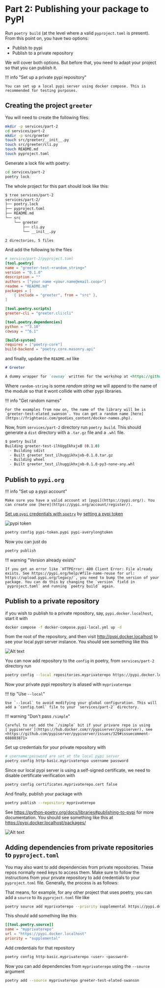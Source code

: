 # Part 2: Publishing your package to PyPI

Run `poetry build` (at the level where a valid `pyproject.toml` is present). From this point on, you have two options:

- Publish to pypi
- Publish to a private repository

We will cover both options. But before that, you need to adapt your project so that you can publish it.

!!! info "Set up a private pypi repository"

    You can set up a local pypi server using docker compose. This is recommended for testing purposes.

## Creating the project `greeter`

You will need to create the following files:

```bash
mkdir -p services/part-2
cd services/part-2
mkdir -p src/greeter
touch src/greeter/__init__.py
touch src/greeter/cli.py
touch README.md
touch pyproject.toml
```

Generate a lock file with poetry:

```bash
cd services/part-2
poetry lock
```

The whole project for this part should look like this:

```bash
$ tree services/part-2
services/part-2/
├── poetry.lock
├── pyproject.toml
├── README.md
└── src
    └── greeter
        ├── cli.py
        └── __init__.py

2 directories, 5 files
```

And add the following to the files

```toml
# service/part-2/pyproject.toml
[tool.poetry]
name = "greeter-test-<random_string>"
version = "0.1.0"
description = ""
authors = ["your name <your.name@email.coop>"]
readme = "README.md"
packages = [
    { include = "greeter", from = "src" },
]

[tool.poetry.scripts]
greeter-cli = "greeter.cli:cli"

[tool.poetry.dependencies]
python = "^3.10"
cowsay = "^6.1"

[build-system]
requires = ["poetry-core"]
build-backend = "poetry.core.masonry.api"
```

and finally, update the `README.md` like

```markdown
# Greeter

A dummy wrapper for `cowsay` written for the workshop at <https://github.com/Som-Energia/somenergia-poetry-docker-workshop>.
```

Where `random-string` is some _random string_ we will append to the name of the module so that it wont collide with other pypi libraries.

!!! info "Get random names"

    For the examples from now on, the name of the library will be is `greeter-test-elated_swanson`. You can get a random name [here](https://frightanic.com/goodies_content/docker-names.php). 

Now, from `services/part-2` directory run `poetry build`. This should generate a `dist` directory with a `.tar.gz` file and a `.whl` file.

```bash
$ poetry build
Building greeter-test-ilhUggIkhxjxB (0.1.0)
  - Building sdist
  - Built greeter_test_ilhuggikhxjxb-0.1.0.tar.gz
  - Building wheel
  - Built greeter_test_ilhuggikhxjxb-0.1.0-py3-none-any.whl
```

## Publish to `pypi.org`

!!! info "Set up a pypi account"

    Make sure you have a valid account at [pypi](https://pypi.org/). You can create one [here](https://pypi.org/account/register/).

[Set up `pypi` credentials with `poetry`](https://python-poetry.org/docs/repositories/#configuring-credentials) by [setting a pypi token](https://pypi.org/manage/account/token/)

![pypi token](assets/images/part-2-pypi-token-add.png)


```bash
poetry config pypi-token.pypi pypi-averylongtoken
```

Now you can just do

```bash
poetry publish
```

!!! warning "Version already exists"

    If you get an error like `HTTPError: 400 Client Error: File already exists. See https://pypi.org/help/#file-name-reuse for url: https://upload.pypi.org/legacy/`, you need to bump the version of your package. You can do this by changing the `version` field in `pyproject.toml` and running `poetry build` again.

## Publish to a private repository

if you wish to publish to a private repository, say, `pypi.docker.localhost`, start it with

```bash
docker compose -f docker-compose.pypi-local.yml up -d
```

from the root of the repository, and then visit <http://pypi.docker.localhost> to see your local pypi server instance. You should see something like this


![Alt text](assets/images/part-2-local-pypiserver.png)


You can now add repository to the `config` in poetry, from `services/part-2` directory run

```bash
poetry config --local repositories.myprivaterepo https://pypi.docker.localhost/
```

Now your private pypi repository is aliased with `myprivaterepo`

!!! tip "Use `--local`"

    Use `--local` to avoid modifying your global configuration. This will add a `config.toml` file to your `services/part-2` directory.

!!! warning "Don't pass `/simple`"

    Careful to not add the `/simple` bit if your privare repo is using [`pypiserver`](https://hub.docker.com/r/pypiserver/pypiserver), see <https://github.com/pypiserver/pypiserver/issues/329#issuecomment-688883871>

Set up credentials for your private repository with

```bash
# username:password are set at the local pypi server
poetry config http-basic.myprivaterepo username password
```

Since our local pypi server is using a self-signed certificate, we need to disable certificate verification with

```bash
poetry config certificates.myprivaterepo.cert false
```

And finally, publish your package with

```bash
poetry publish --repository myprivaterepo
```

See <https://python-poetry.org/docs/libraries#publishing-to-pypi> for more documentation. You should see something like this at <https://pypi.docker.localhost/packages/>

![Alt text](assets/images/part-2-uploaded-package-to-local-pypi.png)

## Adding dependencies from private repositories to `pyproject.toml`

You may also want to add dependencies from private repositories. These repos normally need keys to access them. Make sure to follow the instructions from your private repository to add credentials to your `pyproject.toml` file. Generally, the process is as follows:

That means, for example, for any other project that uses poetry, you can add a `source` to its `pyproject.toml` file like

```bash
poetry source add myprivaterepo --priority supplemental https://pypi.docker.localhost
```

This should add something like this

```toml
[[tool.poetry.source]]
name = "myprivaterepo"
url = "https://pypi.docker.localhost"
priority = "supplemental"
```

Add credentials for that repository

```bash
poetry config http-basic.myprivaterepo <user> <password>
```

Now you can add dependencies from `myprivaterepo` using the `--source` argument

```bash
poetry add --source myprivaterepo greeter-test-elated-swanson
```
